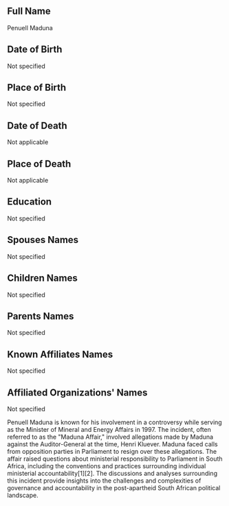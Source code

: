 ## Full Name
Penuell Maduna

## Date of Birth
Not specified

## Place of Birth
Not specified

## Date of Death
Not applicable

## Place of Death
Not applicable

## Education
Not specified

## Spouses Names
Not specified

## Children Names
Not specified

## Parents Names
Not specified

## Known Affiliates Names
Not specified

## Affiliated Organizations' Names
Not specified

Penuell Maduna is known for his involvement in a controversy while serving as the Minister of Mineral and Energy Affairs in 1997. The incident, often referred to as the "Maduna Affair," involved allegations made by Maduna against the Auditor-General at the time, Henri Kluever. Maduna faced calls from opposition parties in Parliament to resign over these allegations. The affair raised questions about ministerial responsibility to Parliament in South Africa, including the conventions and practices surrounding individual ministerial accountability[1][2]. The discussions and analyses surrounding this incident provide insights into the challenges and complexities of governance and accountability in the post-apartheid South African political landscape.